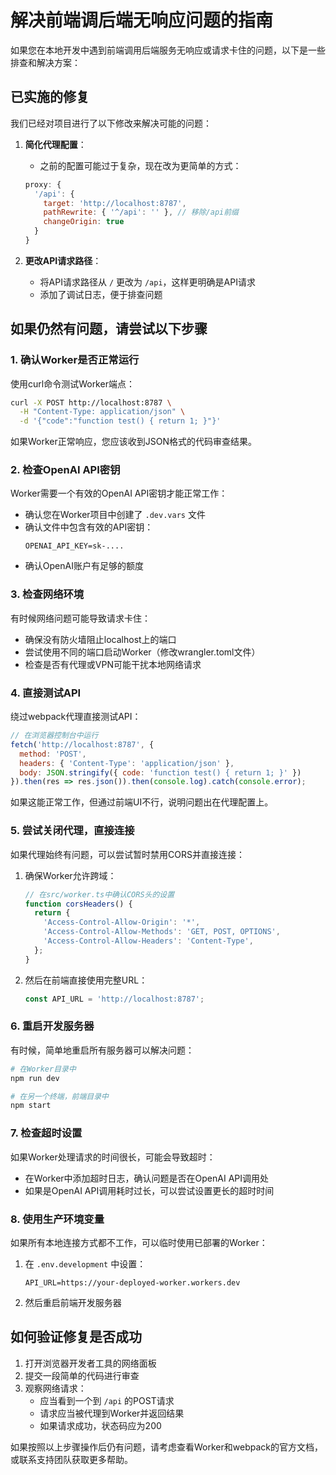 # 解决前端调后端无响应问题的指南

如果您在本地开发中遇到前端调用后端服务无响应或请求卡住的问题，以下是一些排查和解决方案：

## 已实施的修复

我们已经对项目进行了以下修改来解决可能的问题：

1. **简化代理配置**：
   - 之前的配置可能过于复杂，现在改为更简单的方式：
   ```javascript
   proxy: {
     '/api': {
       target: 'http://localhost:8787',
       pathRewrite: { '^/api': '' }, // 移除/api前缀
       changeOrigin: true
     }
   }
   ```

2. **更改API请求路径**：
   - 将API请求路径从 `/` 更改为 `/api`，这样更明确是API请求
   - 添加了调试日志，便于排查问题

## 如果仍然有问题，请尝试以下步骤

### 1. 确认Worker是否正常运行

使用curl命令测试Worker端点：

```bash
curl -X POST http://localhost:8787 \
  -H "Content-Type: application/json" \
  -d '{"code":"function test() { return 1; }"}'
```

如果Worker正常响应，您应该收到JSON格式的代码审查结果。

### 2. 检查OpenAI API密钥

Worker需要一个有效的OpenAI API密钥才能正常工作：

- 确认您在Worker项目中创建了 `.dev.vars` 文件
- 确认文件中包含有效的API密钥：
  ```
  OPENAI_API_KEY=sk-....
  ```
- 确认OpenAI账户有足够的额度

### 3. 检查网络环境

有时候网络问题可能导致请求卡住：

- 确保没有防火墙阻止localhost上的端口
- 尝试使用不同的端口启动Worker（修改wrangler.toml文件）
- 检查是否有代理或VPN可能干扰本地网络请求

### 4. 直接测试API

绕过webpack代理直接测试API：

```javascript
// 在浏览器控制台中运行
fetch('http://localhost:8787', {
  method: 'POST',
  headers: { 'Content-Type': 'application/json' },
  body: JSON.stringify({ code: 'function test() { return 1; }' })
}).then(res => res.json()).then(console.log).catch(console.error);
```

如果这能正常工作，但通过前端UI不行，说明问题出在代理配置上。

### 5. 尝试关闭代理，直接连接

如果代理始终有问题，可以尝试暂时禁用CORS并直接连接：

1. 确保Worker允许跨域：
   ```javascript
   // 在src/worker.ts中确认CORS头的设置
   function corsHeaders() {
     return {
       'Access-Control-Allow-Origin': '*',
       'Access-Control-Allow-Methods': 'GET, POST, OPTIONS',
       'Access-Control-Allow-Headers': 'Content-Type',
     };
   }
   ```

2. 然后在前端直接使用完整URL：
   ```javascript
   const API_URL = 'http://localhost:8787';
   ```

### 6. 重启开发服务器

有时候，简单地重启所有服务器可以解决问题：

```bash
# 在Worker目录中
npm run dev

# 在另一个终端，前端目录中
npm start
```

### 7. 检查超时设置

如果Worker处理请求的时间很长，可能会导致超时：

- 在Worker中添加超时日志，确认问题是否在OpenAI API调用处
- 如果是OpenAI API调用耗时过长，可以尝试设置更长的超时时间

### 8. 使用生产环境变量

如果所有本地连接方式都不工作，可以临时使用已部署的Worker：

1. 在 `.env.development` 中设置：
   ```
   API_URL=https://your-deployed-worker.workers.dev
   ```

2. 然后重启前端开发服务器

## 如何验证修复是否成功

1. 打开浏览器开发者工具的网络面板
2. 提交一段简单的代码进行审查
3. 观察网络请求：
   - 应当看到一个到 `/api` 的POST请求
   - 请求应当被代理到Worker并返回结果
   - 如果请求成功，状态码应为200

如果按照以上步骤操作后仍有问题，请考虑查看Worker和webpack的官方文档，或联系支持团队获取更多帮助。
